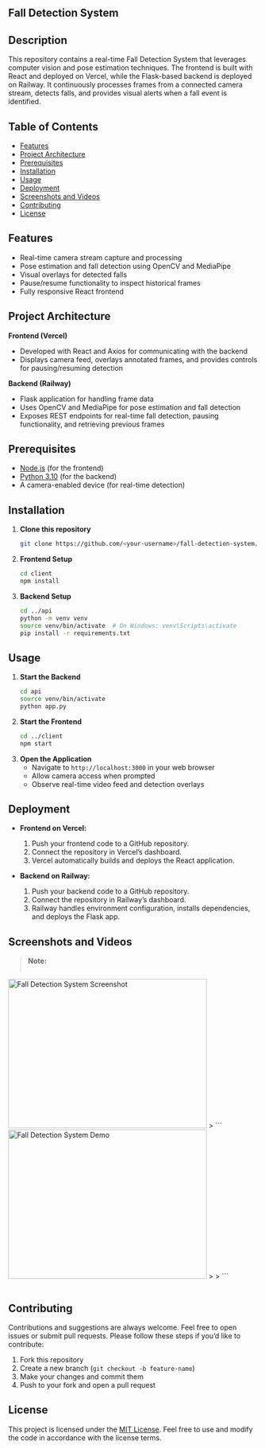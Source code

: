 ## Fall Detection System

## Description
This repository contains a real-time Fall Detection System that leverages computer vision and pose estimation techniques. The frontend is built with React and deployed on Vercel, while the Flask-based backend is deployed on Railway. It continuously processes frames from a connected camera stream, detects falls, and provides visual alerts when a fall event is identified.

## Table of Contents
- [Features](#features)  
- [Project Architecture](#project-architecture)  
- [Prerequisites](#prerequisites)  
- [Installation](#installation)  
- [Usage](#usage)  
- [Deployment](#deployment)  
- [Screenshots and Videos](#screenshots-and-videos)  
- [Contributing](#contributing)  
- [License](#license)

## Features
- Real-time camera stream capture and processing  
- Pose estimation and fall detection using OpenCV and MediaPipe  
- Visual overlays for detected falls  
- Pause/resume functionality to inspect historical frames  
- Fully responsive React frontend  

## Project Architecture
**Frontend (Vercel)**  
- Developed with React and Axios for communicating with the backend  
- Displays camera feed, overlays annotated frames, and provides controls for pausing/resuming detection  

**Backend (Railway)**  
- Flask application for handling frame data  
- Uses OpenCV and MediaPipe for pose estimation and fall detection  
- Exposes REST endpoints for real-time fall detection, pausing functionality, and retrieving previous frames  

## Prerequisites
- [Node.js](https://nodejs.org/) (for the frontend)  
- [Python 3.10](https://www.python.org/) (for the backend)  
- A camera-enabled device (for real-time detection)  

## Installation
1. **Clone this repository**  
   ```bash
   git clone https://github.com/<your-username>/fall-detection-system.git
   ```
2. **Frontend Setup**  
   ```bash
   cd client
   npm install
   ```
3. **Backend Setup**  
   ```bash
   cd ../api
   python -m venv venv
   source venv/bin/activate  # On Windows: venv\Scripts\activate
   pip install -r requirements.txt
   ```

## Usage
1. **Start the Backend**  
   ```bash
   cd api
   source venv/bin/activate
   python app.py
   ```
2. **Start the Frontend**  
   ```bash
   cd ../client
   npm start
   ```
3. **Open the Application**  
   - Navigate to `http://localhost:3000` in your web browser  
   - Allow camera access when prompted  
   - Observe real-time video feed and detection overlays  

## Deployment
- **Frontend on Vercel:**  
  1. Push your frontend code to a GitHub repository.  
  2. Connect the repository in Vercel’s dashboard.  
  3. Vercel automatically builds and deploys the React application.  

- **Backend on Railway:**  
  1. Push your backend code to a GitHub repository.  
  2. Connect the repository in Railway’s dashboard.  
  3. Railway handles environment configuration, installs dependencies, and deploys the Flask app.  

## Screenshots and Videos
> **Note:** 
>  
> ```
<img src="https://github.com/user-attachments/assets/48d464cd-d08e-405c-92fa-75284bad0cfc" width="400" height="300" alt="Fall Detection System Screenshot"> 
> ```
<img src="https://github.com/user-attachments/assets/3e153bb8-6991-4e37-9459-8a864f49be5e" width="400" height="300" alt="Fall Detection System Demo"> 
>
> ```

> ```

## Contributing
Contributions and suggestions are always welcome. Feel free to open issues or submit pull requests. Please follow these steps if you’d like to contribute:  
1. Fork this repository  
2. Create a new branch (`git checkout -b feature-name`)  
3. Make your changes and commit them  
4. Push to your fork and open a pull request  

## License
This project is licensed under the [MIT License](LICENSE). Feel free to use and modify the code in accordance with the license terms.
